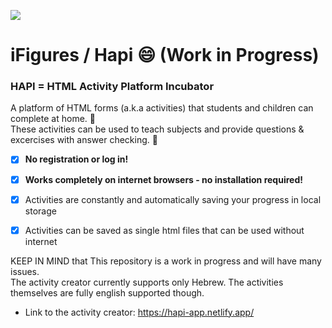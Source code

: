 ![](https://i.imgur.com/6r1Eawa.png)

# iFigures / Hapi :smile: (Work in Progress)

### **HAPI = HTML Activity Platform Incubator**

A platform of HTML forms (a.k.a activities) that students and children can complete at home. :memo:  
These activities can be used to teach subjects and provide questions & excercises with answer checking. :100:

- [x] **No registration or log in!**  
- [x] **Works completely on internet browsers - no installation required!**  
- [x] Activities are constantly and automatically saving your progress in local storage  
- [x] Activities can be saved as single html files that can be used without internet  


KEEP IN MIND that This repository is a work in progress and will have many issues.  
The activity creator currently supports only Hebrew. The activities themselves are fully english supported though.  

* Link to the activity creator: https://hapi-app.netlify.app/
